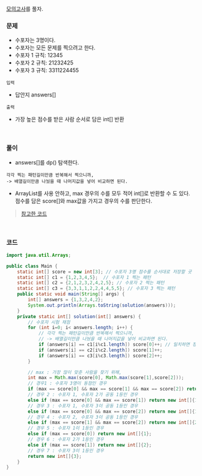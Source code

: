 [모의고사](https://school.programmers.co.kr/learn/courses/30/lessons/42840?language=java)를 풀자.

### 문제
+ 수포자는 3명이다.
+ 수포자는 모든 문제를 찍으려고 한다.
+ 수포자 1 규칙: 12345
+ 수포자 2 규칙: 21232425
+ 수포자 3 규칙: 3311224455

`입력` <br>
+ 답안지 answers[]

`출력` <br>
+ 가장 높은 점수를 받은 사람 순서로 담은 int[] 반환

<br>

### 풀이
+ answers[]를 dp() 탐색한다.
```
각각 찍는 패턴길이만큼 반복해서 찍으니까,
-> 배열길이만큼 나눴을 때 나머지값을 넣어 비교하면 된다.
```

+ ArrayList를 사용 안하고, max 경우의 수를 모두 적어 int[]로 반환할 수 도 있다. <br>
점수를 담은 score[]와 max값을 가지고 경우의 수를 판단한다.

> [참고한 코드](https://blog.naver.com/zzang9ha/221647188529)
 
<br>

### 코드
```java
import java.util.Arrays;

public class Main {
    static int[] score = new int[3]; // 수포자 3명 점수를 순서대로 저장할 곳
    static int[] c1 = {1,2,3,4,5};  // 수포자 1 찍는 패턴
    static int[] c2 = {2,1,2,3,2,4,2,5}; // 수포자 2 찍는 패턴
    static int[] c3 = {3,3,1,1,2,2,4,4,5,5}; // 수포자 3 찍는 패턴
    public static void main(String[] args) {
        int[] answers = {1,3,2,4,2};
        System.out.println(Arrays.toString(solution(answers)));
    }
    private static int[] solution(int[] answers) {
        // 수포자 시험 채점
        for (int i=0; i< answers.length; i++) {
            // 각각 찍는 패턴길이만큼 반복해서 찍으니까,
            // -> 배열길이만큼 나눴을 때 나머지값을 넣어 비교하면 된다.
            if (answers[i] == c1[i%c1.length]) score[0]++; // 일치하면 정답처리
            if (answers[i] == c2[i%c2.length]) score[1]++;
            if (answers[i] == c3[i%c3.length]) score[2]++;
        }

        // max : 가장 많이 맞춘 사람을 찾기 위해,
        int max = Math.max(score[0], Math.max(score[1],score[2]));
        // 경우1 : 수포자 3명이 동점인 경우
        if (max == score[0] && max == score[1] && max == score[2]) return new int[]{1,2,3};
        // 경우 2 : 수포자 1, 수포자 2가 공동 1등인 경우
        else if (max == score[0] && max == score[1]) return new int[]{1,2};
        // 경우 3 : 수포자 1, 수포자 3이 공동 1등인 경우
        else if (max == score[0] && max == score[2]) return new int[]{1,3};
        // 경우 4 : 수포자 2, 수포자 3이 공동 1등인 경우
        else if (max == score[1] && max == score[2]) return new int[]{2,3};
        // 경우 5 : 수포자 1이 1등인 경우
        else if (max == score[0]) return new int[]{1};
        // 경우 6 : 수포자 2가 1등인 경우
        else if (max == score[1]) return new int[]{2};
        // 경우 7 : 수포자 3이 1등인 경우
        return new int[]{3};
    }
}
```
